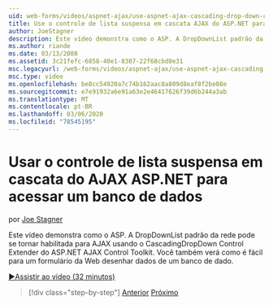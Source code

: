 ```yaml
---
uid: web-forms/videos/aspnet-ajax/use-aspnet-ajax-cascading-drop-down-control-to-access-a-database
title: Use o controle de lista suspensa em cascata AJAX do ASP.NET para acessar um banco de dados | Microsoft Docs
author: JoeStagner
description: Este vídeo demonstra como o ASP. A DropDownList padrão da rede pode se tornar habilitada para AJAX usando o CascadingDropDown Control Extender do ASP.NET AJAX controle...
ms.author: riande
ms.date: 03/13/2008
ms.assetid: 3c21fefc-6858-40e1-8307-22f68cbd0e31
msc.legacyurl: /web-forms/videos/aspnet-ajax/use-aspnet-ajax-cascading-drop-down-control-to-access-a-database
msc.type: video
ms.openlocfilehash: be8cc54920a7c74b162aac8a809d8eaf8f2be08e
ms.sourcegitcommit: e7e91932a6e91a63e2e46417626f39d6b244a3ab
ms.translationtype: MT
ms.contentlocale: pt-BR
ms.lasthandoff: 03/06/2020
ms.locfileid: "78545195"
---
```

# <a name="use-aspnet-ajax-cascading-drop-down-control-to-access-a-database"></a>Usar o controle de lista suspensa em cascata do AJAX ASP.NET para acessar um banco de dados

por [Joe Stagner](https://github.com/JoeStagner)

Este vídeo demonstra como o ASP. A DropDownList padrão da rede pode se tornar habilitada para AJAX usando o CascadingDropDown Control Extender do ASP.NET AJAX Control Toolkit. Você também verá como é fácil para um formulário da Web desenhar dados de um banco de dado.

[&#9654;Assistir ao vídeo (32 minutos)](https://channel9.msdn.com/Blogs/ASP-NET-Site-Videos/use-aspnet-ajax-cascading-drop-down-control-to-access-a-database)

> [!div class="step-by-step"]
> [Anterior](two-simple-techniques-for-triggering-updates-to-update-panels.md)
> [Próximo](implement-infinite-data-patterns-in-ajax.md)
